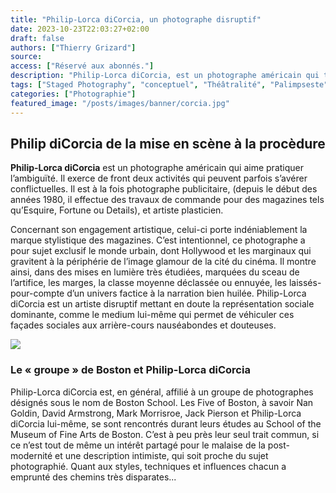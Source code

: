 ```yaml
---
title: "Philip-Lorca diCorcia, un photographe disruptif"
date: 2023-10-23T22:03:27+02:00
draft: false
authors: ["Thierry Grizard"]
source:
access: ["Réservé aux abonnés."]
description: "Philip-Lorca diCorcia, est un photographe américain qui témoigne de la post-modernité à partir de savantes mises en scène et procédures de captures."
tags: ["Staged Photography", "conceptuel", "Théâtralité", "Palimpseste"]
categories: ["Photographie"]
featured_image: "/posts/images/banner/corcia.jpg"
---
```


## Philip diCorcia de la mise en scène à la procèdure

**Philip-Lorca diCorcia** est un photographe américain qui aime pratiquer l’ambiguïté. Il exerce de front deux activités qui peuvent parfois s’avérer conflictuelles. Il est à la fois photographe publicitaire, (depuis le début des années 1980, il effectue des travaux de commande pour des magazines tels qu’Esquire, Fortune ou Details), et artiste plasticien.

Concernant son engagement artistique, celui-ci porte indéniablement la marque stylistique des magazines. C’est intentionnel, ce photographe a pour sujet exclusif le monde urbain, dont Hollywood et les marginaux qui gravitent à la périphérie de l’image glamour de la cité du cinéma. Il montre ainsi, dans des mises en lumière très étudiées, marquées du sceau de l’artifice, les marges, la classe moyenne déclassée ou ennuyée, les laissés-pour-compte d’un univers factice à la narration bien huilée. Philip-Lorca diCorcia est un artiste disruptif mettant en doute la représentation sociale dominante, comme le medium lui-même qui permet de véhiculer ces façades sociales aux arrière-cours nauséabondes et douteuses.

![](/posts/images/corcia/philip-lorca-dicorcia_american-photographer_boston-school_inl.053.jpg)

### Le « groupe » de Boston et Philip-Lorca diCorcia

Philip-Lorca diCorcia est, en général, affilié à un groupe de photographes désignés sous le nom de Boston School. Les Five of Boston, à savoir Nan Goldin, David Armstrong, Mark Morrisroe, Jack Pierson et Philip-Lorca diCorcia lui-même, se sont rencontrés durant leurs études au School of the Museum of Fine Arts de Boston. C’est à peu près leur seul trait commun, si ce n’est tout de même un intérêt partagé pour le malaise de la post-modernité et une description intimiste, qui soit proche du sujet photographié. Quant aux styles, techniques et influences chacun a emprunté des chemins très disparates...